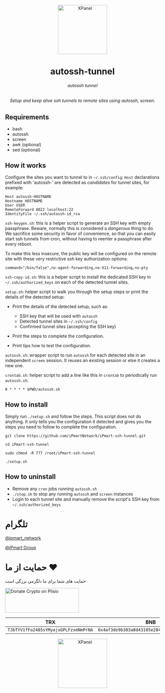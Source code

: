 <p align="center">
<picture>
<img width="160" height="160"  alt="XPanel" src="https://github.com/iPmartNetwork/iPmart-SSH/blob/main/images/logo.png">
</picture>
  </p> 
<p align="center">
<h1 align="center"/>autossh-tunnel
</h1>
<h6 align="center">autossh tunnel
<h6>
</p>



<p align="center">Setup and keep alive ssh tunnels to remote sites using autossh, screen.</p>


Requirements
------------
- bash
- autossh
- screen
- awk (optional)
- sed (optional)


How it works
------------
Configure the sites you want to tunnel to in `~/.ssh/config`:
`Host` declarations prefixed with 'autossh-' are 
detected as *candidates* for tunnel sites, for example:

    Host autossh-HOSTNAME
    Hostname HOSTNAME
    User USER
    RemoteForward 8022 localhost:22
    IdentityFile ~/.ssh/autossh-id_rsa

`ssh-keygen.sh`:
this is a helper script to generate an SSH key with empty passphrase.
Beware, normally this is considered a *dangerous* thing to do.
We sacrifice some security in favor of convenience,
so that you can easily start ssh tunnels from cron,
without having to reenter a passphrase after every reboot.

To make this less insecure,
the public key will be configured on the remote site with these very restrictive ssh key authorization options:

    command="/bin/false",no-agent-forwarding,no-X11-forwarding,no-pty

`ssh-copy-id.sh`:
this is a helper script to install the dedicated SSH key in `~/.ssh/authorized_keys` on each of the detected tunnel sites.

`setup.sh`:
helper script to walk you through the setup steps or print the details of the detected setup:

- Print the details of the detected setup, such as:

   - SSH key that will be used with `autossh`
   - Detected tunnel sites in `~/.ssh/config`
   - Confirmed tunnel sites (accepting the SSH key)

- Print the steps to complete the configuration.

- Print tips how to test the configuration.

`autossh.sh`:
wrapper script to run `autossh` for each detected site in an independent `screen` session.
It reuses an existing session or else it creates a new one.

`crontab.sh`:
helper script to add a line like this in `crontab` to periodically run `autossh.sh`:

    0 * * * * $PWD/autossh.sh


How to install
--------------
Simply run `./setup.sh` and follow the steps. This script does not
do anything. It only tells you the configuration it detected and
gives you the steps you need to follow to complete the configuration.


```
git clone https://github.com/iPmartNetwork/iPmart-ssh-tunnel.git 
```

```
cd iPmart-ssh-tunnel
```

```
sudo chmod -R 777 /root/iPmart-ssh-tunnel
```

```
./setup.sh
```



How to uninstall
----------------
- Remove any `cron` jobs running `autossh.sh`
- `./stop.sh` to stop any running `autossh` and `screen` instances
- Login to each tunnel site and manually remove the script's SSH key
  from `~/.ssh/authorized_keys`





# تلگرام

[@ipmart_network](https://t.me/ipmart_network)

[@iPmart Group](https://t.me/ipmartnetwork_gp)




 # حمایت از ما :hearts:
حمایت های شما برای ما دلگرمی بزرگی است<br> 
<p align="left">
<a href="https://plisio.net/donate/kB7QU7f7" target="_blank"><img src="https://plisio.net/img/donate/donate_light_icons_mono.png" alt="Donate Crypto on Plisio" width="240" height="80" /></a><br>
	
|                    TRX                   |                       BNB                         |                    Litecoin                       |
| ---------------------------------------- |:-------------------------------------------------:| -------------------------------------------------:|
| ```TJbTYV1fFo2485sYMyajxGPLFzxmNmPrNA``` |  ```0x4af3de9b303a8d43105e284823d95b4c600961a3``` | ```MPrkzFiNtw4Rg67bbZB6gCxa9LV87orABM``` |	

</p>	




<p align="center">
<picture>
<img width="160" height="160"  alt="XPanel" src="https://github.com/iPmartNetwork/iPmart-SSH/blob/main/images/logo.png">








